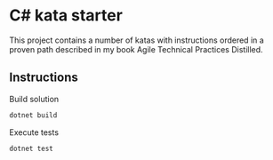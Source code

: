 # C# kata starter

This project contains a number of katas with instructions ordered in a proven path described in my book Agile Technical Practices Distilled.

## Instructions

Build solution

```sh
dotnet build
```

Execute tests

```sh
dotnet test
```
